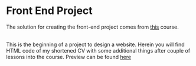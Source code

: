 # Front End Project #
The solution for creating the front-end project comes from [this](udemy.com/course/the-complete-web-development-bootcamp/) course.

<br> This is the beginning of a project to design a website. Herein you will find HTML code of my shortened CV with some additional things after couple of lessons into the course. Preview can be found [here](https://aurimas13.github.io/front-end-web/) </br>
